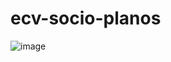 # ecv-socio-planos
![image](https://user-images.githubusercontent.com/105068717/223585856-6f352dc0-e702-4827-a283-ccd9241a83a7.png)
